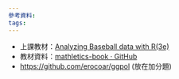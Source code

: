 ```yaml
---
參考資料:
tags:
---
```

- 上課教材：[Analyzing Baseball data with R(3e)](https://beanumber.github.io/abdwr3e/)
- 教材資料：[mathletics-book · GitHub](https://github.com/mathletics-book/)
- https://github.com/erocoar/ggpol (放在加分題)